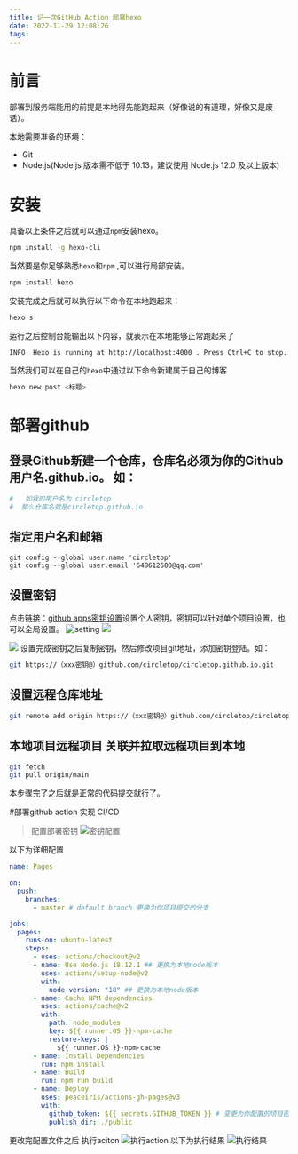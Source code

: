 ```yaml
---
title: 记一次GitHub Action 部署hexo
date: 2022-11-29 12:08:26
tags:
---
```

# 前言
部署到服务端能用的前提是本地得先能跑起来（好像说的有道理，好像又是废话）。

 本地需要准备的环境：
 - Git
 - Node.js(Node.js 版本需不低于 10.13，建议使用 Node.js 12.0 及以上版本)
  



# 安装


具备以上条件之后就可以通过`npm`安装hexo。
```bash
npm install -g hexo-cli
```
当然要是你足够熟悉`hexo`和`npm` ,可以进行局部安装。
```bash
npm install hexo
```
安装完成之后就可以执行以下命令在本地跑起来：
```bash
hexo s
```
运行之后控制台能输出以下内容，就表示在本地能够正常跑起来了
```shell
INFO  Hexo is running at http://localhost:4000 . Press Ctrl+C to stop.
```
当然我们可以在自己的`hexo`中通过以下命令新建属于自己的博客
```bash
hexo new post <标题>
```

# 部署github

 ## 登录Github新建一个仓库，仓库名必须为你的Github用户名.github.io。 如：

 ```bash
 #   如我的用户名为 circletop
 #  那么仓库名就是circletop.github.io
 ```

 ## 指定用户名和邮箱

 ```shell
 git config --global user.name 'circletop'
 git config --global user.email '648612680@qq.com'
 ```
 
 ## 设置密钥

点击链接：[github apps密钥设置](https://github.com/circletop)设置个人密钥，密钥可以针对单个项目设置，也可以全局设置。
![setting](https://gimg2.baidu.com/image_search/src=http%3A%2F%2Fupload-images.jianshu.io%2Fupload_images%2F5792743-ceada7e5274fe0d1.gif&refer=http%3A%2F%2Fupload-images.jianshu.io&app=2002&size=f9999,10000&q=a80&n=0&g=0n&fmt=auto?sec=1672641254&t=7ccca6492c666c751276ebdf3da74bc6)
![](https://img2020.cnblogs.com/blog/1510044/202007/1510044-20200715165046282-888419686.png)

![](https://img2020.cnblogs.com/blog/1510044/202007/1510044-20200715165248224-1246271940.png)
设置完成密钥之后复制密钥，然后修改项目git地址，添加密钥登陆。如： 
```bash
git https://（xxx密钥@）github.com/circletop/circletop.github.io.git
```
## 设置远程仓库地址

```bash
git remote add origin https://（xxx密钥@）github.com/circletop/circletop.github.io.git
```

## 本地项目远程项目 关联并拉取远程项目到本地


```bash
git fetch
git pull origin/main
```
本步骤完了之后就是正常的代码提交就行了。

#部署github action 实现 CI/CD

> 配置部署密钥
> ![密钥配置](https://gimg2.baidu.com/image_search/src=http%3A%2F%2Fimg2020.cnblogs.com%2Fblog%2F1411505%2F202110%2F1411505-20211003112928781-1139832760.png&refer=http%3A%2F%2Fimg2020.cnblogs.com&app=2002&size=f9999,10000&q=a80&n=0&g=0n&fmt=auto?sec=1672641538&t=46d1b48e63ddb8258f3eb5216fb7dfe1)
>

以下为详细配置

```yml
name: Pages

on:
  push:
    branches:
      - master # default branch 更换为你项目提交的分支

jobs:
  pages:
    runs-on: ubuntu-latest
    steps:
      - uses: actions/checkout@v2
      - name: Use Node.js 18.12.1 ## 更换为本地node版本
        uses: actions/setup-node@v2
        with:
          node-version: "18" ## 更换为本地node版本
      - name: Cache NPM dependencies
        uses: actions/cache@v2
        with:
          path: node_modules
          key: ${{ runner.OS }}-npm-cache
          restore-keys: |
            ${{ runner.OS }}-npm-cache
      - name: Install Dependencies
        run: npm install
      - name: Build
        run: npm run build
      - name: Deploy
        uses: peaceiris/actions-gh-pages@v3
        with:
          github_token: ${{ secrets.GITHUB_TOKEN }} # 变更为你配置的项目密钥名称
          publish_dir: ./public
```
更改完配置文件之后 执行aciton
![执行action](https://ask.qcloudimg.com/http-save/4932777/mkkpwsmqo1.png?imageView2/2/w/1620)
以下为执行结果
![执行结果](https://gimg2.baidu.com/image_search/src=http%3A%2F%2Fask.qcloudimg.com%2Fhttp-save%2F4932777%2Fifzhrepeac.png%3FimageView2%2F2%2Fw%2F1620&refer=http%3A%2F%2Fask.qcloudimg.com&app=2002&size=f9999,10000&q=a80&n=0&g=0n&fmt=auto?sec=1672640286&t=d01322d392c6b23060e83dd059cea3f8)

